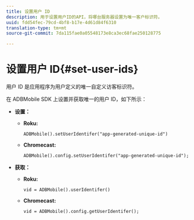 ```yaml
---
title: 设置用户 ID
description: 用于设置用户ID的API，将哪台服务器设置为唯一客户标识符。
uuid: fdd54fec-79cd-4bf8-b17e-4d61d84f6310
translation-type: tm+mt
source-git-commit: 7da115fae0a05548173e8ca3ec68fae250128775

---
```



# 设置用户 ID{#set-user-ids}

用户 ID 是应用程序为用户定义的唯一自定义访客标识符。

在 ADBMobile SDK 上设置并获取唯一的用户 ID，如下所示：

* **设置：**

   * **Roku:**

      ```
      ADBMobile().setUserIdentifer("app-generated-unique-id")
      ```

   * **Chromecast:**

      ```
      ADBMobile().config.setUserIdentifer("app-generated-unique-id");
      ```

* **获取：**

   * **Roku:**

      ```
      vid = ADBMobile().userIdentifer()
      ```

   * **Chromecast:**

      ```
      vid = ADBMobile().config.getUserIdentifer();
      ```
